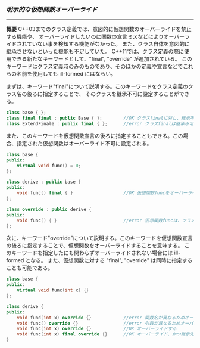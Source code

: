 ### *明示的な仮想関数オーバーライド*
---
**概要**
C++03までのクラス定義では、意図的に仮想関数のオーバーライドを禁止する機能や、
オーバーライドしたいのに関数の宣言ミスなどによりオーバーライドされていない事を検知する機能がなかった。
また、クラス自体を意図的に継承させないといった機能も不足していた。
C++11では、クラス定義の際に使用できる新たなキーワードとして、"final", "override" が追加されている。
このキーワードはクラス定義時のみのものであり、そのほかの定義や宣言などでこれらの名前を使用しても ill-formed にはならい。

まずは、キーワード"final"について説明する。このキーワードをクラス定義のクラス名の後ろに指定することで、
そのクラスを継承不可に設定することができる。

```c++
class base { };
class final final : public Base { };        //OK クラスfinalに対し、継承不可に指定をする。
class ExtendFinale : public final { };      //error クラスfinalは継承不可
```

また、このキーワードを仮想関数宣言の後ろに指定することもできる。この場合、指定された仮想関数はオーバーライド不可に設定される。
```c++
class base {
public:
    virtual void func() = 0;
};

class derive : public base {
public:
    void func() final { }                   //OK 仮想関数funcをオーバーライド不可に指定する。
};

class override : public derive {
public:
    void func() { }                         //error 仮想関数funcは、クラスderiveにてオーバーライド不可となっている。
};
```

次に、キーワード"override"について説明する。このキーワードを仮想関数宣言の後ろに指定することで、仮想関数をオーバーライドすることを意味する。
このキーワードを指定したにも関わらずオーバーライドされない場合には ill-formed となる。
また、仮想関数に対する "final", "override" は同時に指定することも可能である。
```c++
class base {
public:
    virtual void func(int x) {}
};

class derive {
public:
    void fund(int x) override {}            //error 関数名が異なるためオーバーライドになっていない 
    void func() override {}                 //error 引数が異なるためオーバーライドになっていない
    void func(int x) override {}            //OK オーバーライドする
    void func(int x) final override {}      //OK オーバーライド、かつ継承先でオーバーライド不可に指定する.
}
```


